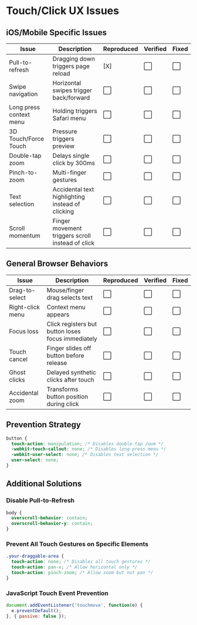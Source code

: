 # Touch/Click UX Issues

## iOS/Mobile Specific Issues

| Issue | Description | Reproduced | Verified | Fixed |
|-------|-------------|------------|----------|-------|
| Pull-to-refresh | Dragging down triggers page reload | [X]        | ⬜ | ⬜ |
| Swipe navigation | Horizontal swipes trigger back/forward | ⬜          | ⬜ | ⬜ |
| Long press context menu | Holding triggers Safari menu | ⬜          | ⬜ | ⬜ |
| 3D Touch/Force Touch | Pressure triggers preview | ⬜          | ⬜ | ⬜ |
| Double-tap zoom | Delays single click by 300ms | ⬜          | ⬜ | ⬜ |
| Pinch-to-zoom | Multi-finger gestures | ⬜          | ⬜ | ⬜ |
| Text selection | Accidental text highlighting instead of clicking | ⬜          | ⬜ | ⬜ |
| Scroll momentum | Finger movement triggers scroll instead of click | ⬜          | ⬜ | ⬜ |

## General Browser Behaviors

| Issue | Description | Reproduced | Verified | Fixed |
|-------|-------------|------------|----------|-------|
| Drag-to-select | Mouse/finger drag selects text | ⬜          | ⬜ | ⬜ |
| Right-click menu | Context menu appears | ⬜          | ⬜ | ⬜ |
| Focus loss | Click registers but button loses focus immediately | ⬜          | ⬜ | ⬜ |
| Touch cancel | Finger slides off button before release | ⬜          | ⬜ | ⬜ |
| Ghost clicks | Delayed synthetic clicks after touch | ⬜          | ⬜ | ⬜ |
| Accidental zoom | Transforms button position during click | ⬜          | ⬜ | ⬜ |

## Prevention Strategy

```css
button {
  touch-action: manipulation; /* Disables double-tap zoom */
  -webkit-touch-callout: none; /* Disables long-press menu */
  -webkit-user-select: none; /* Disables text selection */
  user-select: none;
}
```

## Additional Solutions

### Disable Pull-to-Refresh
```css
body {
  overscroll-behavior: contain;
  overscroll-behavior-y: contain;
}
```

### Prevent All Touch Gestures on Specific Elements
```css
.your-draggable-area {
  touch-action: none; /* Disables all touch gestures */
  touch-action: pan-x; /* Allow horizontal only */
  touch-action: pinch-zoom; /* Allow zoom but not pan */
}
```

### JavaScript Touch Event Prevention
```javascript
document.addEventListener('touchmove', function(e) {
  e.preventDefault();
}, { passive: false });
```